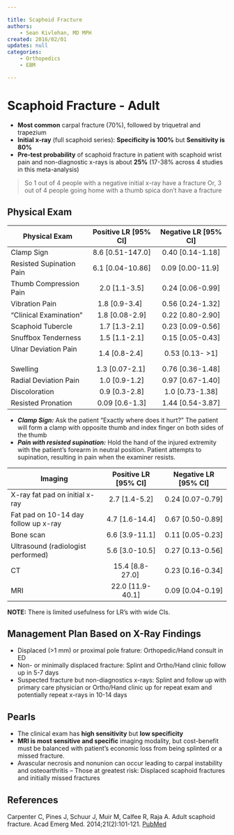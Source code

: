 ```yaml
---

title: Scaphoid Fracture
authors:
    - Sean Kivlehan, MD MPH
created: 2016/02/01
updates: null
categories:
    - Orthopedics
    - EBM

---
```


# Scaphoid Fracture - Adult

-   **Most common** carpal fracture (70%), followed by triquetral and trapezium
-   **Initial x-ray** (full scaphoid series): **Specificity is 100%** but **Sensitivity is 80%**
-   **Pre-test probability** of scaphoid fracture in patient with scaphoid wrist pain and non-diagnostic x-rays is about **25%** (17-38% across 4 studies in this meta-analysis)

  >  So 1 out of 4 people with a negative initial x-ray have a fracture
  >  Or, 3 out of 4 people going home with a thumb spica don’t have a fracture

## Physical Exam

| **Physical Exam** | **Positive LR** [95% CI] | **Negative LR** [95% CI] |
|----------------------------|:----------------------:|:------------------:|
| Clamp Sign                 | 8.6 [0.51-147.0] | 0.40 [0.14-1.18] |
| Resisted Supination Pain  | 6.1 [0.04-10.86] | 0.09 [0.00-11.9] |
| Thumb Compression Pain        | 2.0 [1.1-3.5]    | 0.24 [0.06-0.99] |
| Vibration Pain                | 1.8 [0.9-3.4]     | 0.56 [0.24-1.32] |
| “Clinical Examination”        | 1.8 [0.08-2.9]   | 0.22 [0.80-2.90] |
| Scaphoid Tubercle             | 1.7 [1.3-2.1]    | 0.23 [0.09-0.56] |
| Snuffbox Tenderness           | 1.5 [1.1-2.1]    | 0.15 [0.05-0.43] |
| Ulnar Deviation Pain          | 1.4 [0.8-2.4]    | 0.53 [0.13- &gt;1] |
| Swelling                      | 1.3 [0.07-2.1]   | 0.76 [0.36-1.48] |
| Radial Deviation Pain         | 1.0 [0.9-1.2]    | 0.97 [0.67-1.40] |
| Discoloration                 | 0.9 [0.3-2.8]    | 1.0 [0.73-1.38] |
| Resisted Pronation            | 0.09 [0.6-1.3]     | 1.44 [0.54-3.87] |

- ***Clamp Sign:*** Ask the patient “Exactly where does it hurt?” The patient will form a clamp with opposite thumb and index finger on both sides of the thumb
- ***Pain with resisted supination:*** Hold the hand of the injured extremity with the patient’s forearm in neutral position. Patient attempts to supination, resulting in pain when the examiner resists.

| **Imaging** | **Positive LR** [95% CI] | **Negative LR** [95% CI] |
|-------------|:-----------------------:|:-----------------------:|
| X-ray fat pad on initial x-ray        | 2.7 [1.4-5.2]     | 0.24 [0.07-0.79]    |
| Fat pad on 10-14 day follow up x-ray  | 4.7 [1.6-14.4]    | 0.67 [0.50-0.89] |
| Bone scan                             | 6.6 [3.9-11.1]    | 0.11 [0.05-0.23]  |
| Ultrasound (radiologist performed)    | 5.6 [3.0-10.5]    | 0.27 [0.13-0.56]  |
| CT                                    | 15.4 [8.8-27.0]     | 0.23 [0.16-0.34]  |
| MRI                                   | 22.0 [11.9-40.1]    | 0.09 [0.04-0.19]  |

**NOTE:** There is limited usefulness for LR’s with wide CIs.

## Management Plan Based on X-Ray Findings

-   Displaced (&gt;1 mm) or proximal pole frature: Orthopedic/Hand consult in ED
-   Non- or minimally displaced fracture: Splint and Ortho/Hand clinic follow up in 5-7 days
-   Suspected fracture but non-diagnostics x-rays: Splint and follow up with primary care physician or Ortho/Hand clinic up for repeat exam and potentially repeat x-rays in 10-14 days

## Pearls

-   The clinical exam has **high sensitivity** but **low specificity**
-   **MRI is most sensitive and specific** imaging modality, but cost-benefit must be balanced with patient’s economic loss from being splinted or a missed fracture.
-   Avascular necrosis and nonunion can occur leading to carpal instability and osteoarthritis 
  – Those at greatest risk: Displaced scaphoid fractures and initially missed fractures

## References

Carpenter C, Pines J, Schuur J, Muir M, Calfee R, Raja A. Adult scaphoid fracture. Acad Emerg Med. 2014;21(2):101-121. [PubMed](https://www.ncbi.nlm.nih.gov/pubmed/24673666)
